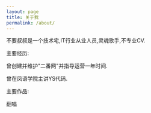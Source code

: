 ```yaml
---
layout: page
title: 关于我
permalink: /about/
---
```


不要叔叔是一个技术宅,IT行业从业人员,灵魂歌手,不专业CV.

主要经历:

曾创建并维护"二番网"并指导运营一年时间.

曾在凤语学院主讲YS代码.

主要作品:

翻唱

